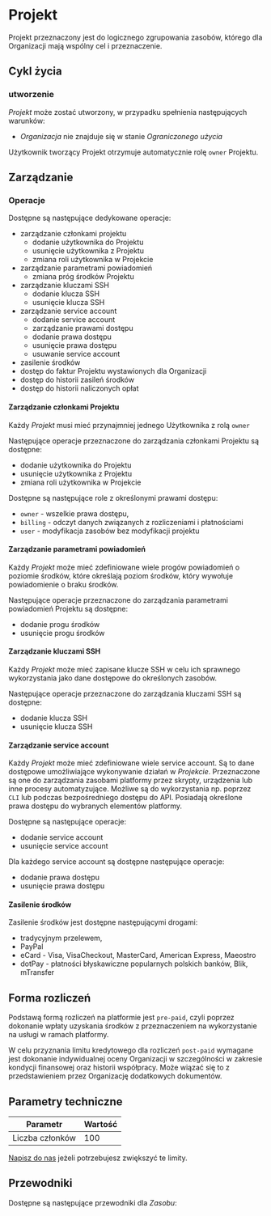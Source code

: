 # Projekt

Projekt przeznaczony jest do logicznego zgrupowania zasobów, którego dla Organizacji mają wspólny cel i przeznaczenie.

## Cykl życia

### utworzenie

*Projekt* może zostać utworzony, w przypadku spełnienia następujących warunków:

* *Organizacja* nie znajduje się w stanie *Ograniczonego użycia*

Użytkownik tworzący Projekt otrzymuje automatycznie rolę ```owner``` Projektu.

<!-- wymaga wprowadzenia nazwy Projektu -->

<!-- 
### Usunięcie

Nie jest możliwe usunięcie projektu. 
-->

## Zarządzanie

### Operacje

Dostępne są następujące dedykowane operacje:

* zarządzanie członkami projektu
    * dodanie użytkownika do Projektu
    * usunięcie użytkownika z Projektu
    * zmiana roli użytkownika w Projekcie
* zarządzanie parametrami powiadomień
    * zmiana próg środków Projektu
* zarządzanie kluczami SSH
    * dodanie klucza SSH
    * usunięcie klucza SSH
* zarządzanie service account
    * dodanie service account
    * zarządzanie prawami dostępu
    * dodanie prawa dostępu
    * usunięcie prawa dostępu
    * usuwanie service account
* zasilenie środków
* dostęp do faktur Projektu wystawionych dla Organizacji
* dostęp do historii zasileń środków
* dostęp do historii naliczonych opłat

<!-- czy service account powinno miec dostep GET do /project/self ??? -->

#### Zarządzanie członkami Projektu

Każdy *Projekt* musi mieć przynajmniej jednego Użytkownika z rolą ```owner```

Następujące operacje przeznaczone do zarządzania członkami Projektu są dostępne:

* dodanie użytkownika do Projektu
* usunięcie użytkownika z Projektu
* zmiana roli użytkownika w Projekcie

Dostępne są następujące role z określonymi prawami dostępu:

* ```owner``` - wszelkie prawa dostępu,
* ```billing``` - odczyt danych związanych z rozliczeniami i płatnościami
* ```user``` - modyfikacja zasobów bez modyfikacji projektu

#### Zarządzanie parametrami powiadomień

Każdy *Projekt* może mieć zdefiniowane wiele progów powiadomień o poziomie środków, które określają poziom środków, który wywołuje powiadomienie o braku środków.

Następujące operacje przeznaczone do zarządzania parametrami powiadomień Projektu są dostępne:

* dodanie progu środków
* usunięcie progu środków

#### Zarządzanie kluczami SSH

Każdy *Projekt* może mieć zapisane klucze SSH w celu ich sprawnego wykorzystania jako dane dostępowe do określonych zasobów.

Następujące operacje przeznaczone do zarządzania kluczami SSH są dostępne:

 * dodanie klucza SSH
 * usunięcie klucza SSH

#### Zarządzanie service account

Każdy *Projekt* może mieć zdefiniowane wiele service account. Są to dane dostępowe umożliwiające wykonywanie działań w *Projekcie*. Przeznaczone są one do zarządzania zasobami platformy przez skrypty, urządzenia lub inne procesy automatyzujące. Możliwe są do wykorzystania np. poprzez ```CLI``` lub podczas bezpośredniego dostępu do API. Posiadają określone prawa dostępu do wybranych elementów platformy.

Dostępne są następujące operacje:

 * dodanie service account
 * usunięcie service account

Dla każdego service account są dostępne następujące operacje:

 * dodanie prawa dostępu
 * usunięcie prawa dostępu

#### Zasilenie środków

Zasilenie środków jest dostępne następującymi drogami:

* tradycyjnym przelewem,
* PayPal 
* eCard - Visa, VisaCheckout, MasterCard, American Express, Maeostro 
* dotPay - płatności błyskawiczne popularnych polskich banków, Blik, mTransfer

## Forma rozliczeń

Podstawą formą rozliczeń na platformie jest ```pre-paid```, czyli poprzez dokonanie wpłaty uzyskania środków z przeznaczeniem na wykorzystanie na usługi w ramach platformy. 

W celu przyznania limitu kredytowego dla rozliczeń ```post-paid``` wymagane jest dokonanie indywidualnej oceny Organizacji w szczególności w zakresie kondycji finansowej oraz historii współpracy. Może wiązać się to z przedstawieniem przez Organizację dodatkowych dokumentów.

## Parametry techniczne

Parametr        | Wartość
----------------| -------
Liczba członków | 100

[Napisz do nas](/about-us/contact.md) jeżeli potrzebujesz zwiększyć te limity.

## Przewodniki

Dostępne są następujące przewodniki dla *Zasobu*:

<PageList path_re="/guide/platform/project/"/>